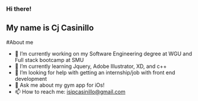 ### Hi there!
## My name is Cj Casinillo

#About me
- 🔭 I’m currently working on my Software Engineering degree at WGU and Full stack bootcamp at SMU
- 🌱 I’m currently learning Jquery, Adobe Illustrator, XD, and c++
- 🤔 I’m looking for help with getting an internship/job with front end development
- 💬 Ask me about my gym app for iOs!
- 📫 How to reach me: isipcasinillo@gmail.com


